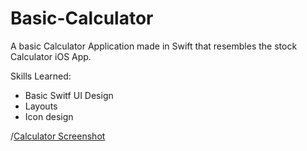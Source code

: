 # Basic-Calculator
A basic Calculator Application made in Swift that resembles the stock Calculator iOS App.

Skills Learned:
 - Basic Switf UI Design
 - Layouts
 - Icon design

/[Calculator Screenshot](https://imgur.com/eOfOmG7.png)
